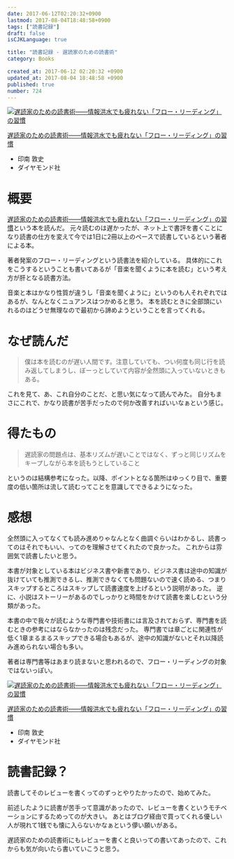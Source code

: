 ```yaml
---
date: 2017-06-12T02:20:32+0900
lastmod: 2017-08-04T18:48:58+0900
tags: ["読書記録"]
draft: false
isCJKLanguage: true

title: "読書記録 - 遅読家のための読書術"
category: Books

created_at: 2017-06-12 02:20:32 +0900
updated_at: 2017-08-04 18:48:58 +0900
published: true
number: 724
---
```


<div class="asin">
<div class="asin-image"><a href="https://www.amazon.co.jp/exec/obidos/ASIN/4478068577/nownabe0c-22/" rel="nofollow noopener" target="_blank"><img src="http://images-jp.amazon.com/images/P/4478068577.09._SL160_.jpg" alt="遅読家のための読書術――情報洪水でも疲れない「フロー・リーディング」の習慣"></a></div>
<div class="asin-detail">
<p><a href="https://www.amazon.co.jp/exec/obidos/ASIN/4478068577/nownabe0c-22/" rel="nofollow noopener" target="_blank">遅読家のための読書術――情報洪水でも疲れない「フロー・リーディング」の習慣</a></p>
<ul>
<li>印南 敦史</li>
<li>ダイヤモンド社</li>
</ul>
</div>
<p></p>
</div>

# 概要
<a href="https://www.amazon.co.jp/exec/obidos/ASIN/4478068577/nownabe0c-22/" rel="nofollow noopener" target="_blank">遅読家のための読書術――情報洪水でも疲れない「フロー・リーディング」の習慣</a>という本を読んだ。
元々読むのは遅かったが、ネット上で書評を書くことになり読書の仕方を変えて今では1日に2冊以上のペースで読書しているという著者による本。

著者発案のフロー・リーディングという読書法を紹介している。
具体的にこれをこうするということも書いてあるが「音楽を聞くように本を読む」という考え方が肝となる読書方法。

音楽と本はかなり性質が違うし「音楽を聞くように」というのも人それぞれではあるが、なんとなくニュアンスはつかめると思う。
本を読むときに全部頭にいれるのはどうせ無理なので最初から諦めようということを言ってくれる。

# なぜ読んだ
> 僕は本を読むのが遅い人間です。注意していても、つい何度も同じ行を読み返してしまうし、ぼーっとしていて内容が全然頭に入っていないときもある。

これを見て、あ、これ自分のことだ、と思い気になって読んでみた。
自分もまさにこれで、かなり読書が苦手だったので何か改善すればいいなぁという感じ。

# 得たもの
> 遅読家の問題点は、基本リズムが遅いことではなく、ずっと同じリズムをキープしながら本を読もうとしていること

というのは結構参考になった。以降、ポイントとなる箇所はゆっくり目で、重要度の低い箇所は流して読むってことを意識してできるようになった。

# 感想
全然頭に入ってなくても読み進めりゃなんとなく曲調ぐらいはわかるし、読書ってのはそれでもいい、ってのを理解させてくれたので良かった。
これからは雰囲気で読書したいと思う。

本書が対象としている本はビジネス書や新書であり、ビジネス書は途中の知識が抜けていても推測できるし、推測できなくても問題ないので速く読める、つまりスキップするところはスキップして読書速度を上げるという説明があった。
逆に、小説はストーリーがあるのでしっかりと時間をかけて読書を楽しむという分類があった。

本書の中で我々が読むような専門書や技術書には言及されておらず、専門書を読むときの参考にはならなかったのは残念だった。
専門書では章ごとに関連性が低く1章まるまるスキップできる場合もあるが、途中の知識がないとそれ以降読み進められない場合も多い。

著者は専門書等はあまり読まないと思われるので、フロー・リーディングの対象ではないっぽい。

<div class="asin">
<div class="asin-image"><a href="https://www.amazon.co.jp/exec/obidos/ASIN/4478068577/nownabe0c-22/" rel="nofollow noopener" target="_blank"><img src="http://images-jp.amazon.com/images/P/4478068577.09._SL160_.jpg" alt="遅読家のための読書術――情報洪水でも疲れない「フロー・リーディング」の習慣"></a></div>
<div class="asin-detail">
<p><a href="https://www.amazon.co.jp/exec/obidos/ASIN/4478068577/nownabe0c-22/" rel="nofollow noopener" target="_blank">遅読家のための読書術――情報洪水でも疲れない「フロー・リーディング」の習慣</a></p>
<ul>
<li>印南 敦史</li>
<li>ダイヤモンド社</li>
</ul>
</div>
<p></p>
</div>

# 読書記録？
読書してそのレビューを書くってのずっとやりたかったので、始めてみた。

前述したように読書が苦手って意識があったので、レビューを書くというモチベーションにするためってのが大きい。
あとはブログ経由で買ってくれる優しい人が現れて1銭でも懐に入らないかなぁという儚い願いがある。

遅読家のための読書術にもレビューを書くと良いっての書いてあったので、これからも気が向いたら書いていこうと思う。
